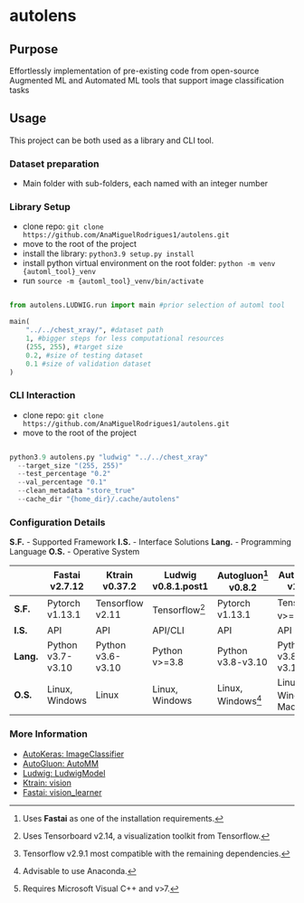 # autolens

## Purpose
Effortlessly implementation of pre-existing code from open-source Augmented ML and Automated ML tools that support image classification tasks

## Usage
This project can be both used as a library and CLI tool. 
### Dataset preparation
- Main folder with sub-folders, each named with an integer number
  
### Library Setup
- clone repo: `git clone https://github.com/AnaMiguelRodrigues1/autolens.git`
- move to the root of the project
- install the library: `python3.9 setup.py install`
- install python virtual environment on the root folder: `python -m venv {automl_tool}_venv`
- run `source -m {automl_tool}_venv/bin/activate`

````python

from autolens.LUDWIG.run import main #prior selection of automl tool

main(
    "../../chest_xray/", #dataset path 
    1, #bigger steps for less computational resources
    (255, 255), #target size
    0.2, #size of testing dataset
    0.1 #size of validation dataset
)

````

### CLI Interaction
- clone repo: `git clone https://github.com/AnaMiguelRodrigues1/autolens.git`
- move to the root of the project

````python

python3.9 autolens.py "ludwig" "../../chest_xray"
  --target_size "(255, 255)"
  --test_percentage "0.2"
  --val_percentage "0.1"
  --clean_metadata "store_true"
  --cache_dir "{home_dir}/.cache/autolens"

````

### Configuration Details
**S.F.** - Supported Framework
**I.S.** - Interface Solutions
**Lang.** - Programming Language
**O.S.** - Operative System

|                  | **Fastai v2.7.12** | **Ktrain v0.37.2** | **Ludwig v0.8.1.post1** | **Autogluon[^2] v0.8.2**| **Autokeras v1.1.0** |
|------------------|--------------------|--------------------|-------------------------|-------------------------|----------------------|
| **S.F.**         | Pytorch v1.13.1| Tensorflow v2.11 | Tensorflow[^1] | Pytorch v1.13.1   | Tensorflow v>=2.8.0[^3] |
| **I.S.**         | API           | API          | API/CLI          | API               | API           |
| **Lang.**        | Python v3.7-v3.10 | Python v3.6-v3.10 | Python v>=3.8 | Python v3.8-v3.10 | Python v3.8-v3.11 |
| **O.S.**         | Linux, Windows | Linux        | Linux, Windows   | Linux, Windows[^4] | Linux, Windows[^5], MacOS |

[^1]: Uses Tensorboard v2.14, a visualization toolkit from Tensorflow.
[^2]: Uses **Fastai** as one of the installation requirements.
[^3]: Tensorflow v2.9.1 most compatible with the remaining dependencies.
[^4]: Advisable to use Anaconda.
[^5]: Requires Microsoft Visual C++ and v>7.

### More Information
- [AutoKeras: ImageClassifier](https://auto.gluon.ai/stable/tutorials/multimodal/multimodal_prediction/beginner_multimodal.html)
- [AutoGluon: AutoMM](https://auto.gluon.ai/stable/tutorials/multimodal/multimodal_prediction/beginner_multimodal.html)
- [Ludwig: LudwigModel](https://auto.gluon.ai/stable/tutorials/multimodal/multimodal_prediction/beginner_multimodal.html)
- [Ktrain: vision](https://amaiya.github.io/ktrain/vision/index.html)
- [Fastai: vision_learner](https://docs.fast.ai/tutorial.vision.html)

